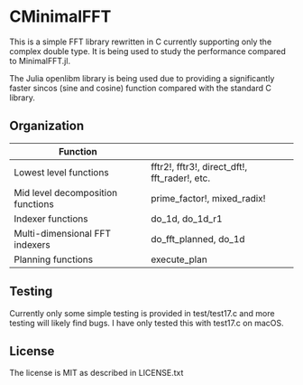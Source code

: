 
# CMinimalFFT

This is a simple FFT library rewritten in C currently
supporting only the complex double type.  It is being used to study the performance compared to MinimalFFT.jl.

The Julia openlibm library is being used due to
providing a significantly faster sincos (sine and cosine) function compared with the standard C library.

## Organization

| Function | |
|---------------------|-------------------------------------------|
| Lowest level functions | fftr2!, fftr3!, direct_dft!, fft_rader!, etc. |
| Mid level decomposition functions | prime_factor!, mixed_radix! |
| Indexer functions | do_1d, do_1d_r1 |
| Multi-dimensional FFT indexers | do_fft_planned, do_1d |
| Planning functions | execute_plan |

## Testing

Currently only some simple testing is provided in test/test17.c and more testing will likely find bugs.  I have only tested this with test17.c on macOS.

## License

The license is MIT as described in LICENSE.txt


